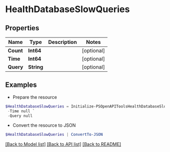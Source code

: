 # HealthDatabaseSlowQueries
## Properties

Name | Type | Description | Notes
------------ | ------------- | ------------- | -------------
**Count** | **Int64** |  | [optional] 
**Time** | **Int64** |  | [optional] 
**Query** | **String** |  | [optional] 

## Examples

- Prepare the resource
```powershell
$HealthDatabaseSlowQueries = Initialize-PSOpenAPIToolsHealthDatabaseSlowQueries  -Count null `
 -Time null `
 -Query null
```

- Convert the resource to JSON
```powershell
$HealthDatabaseSlowQueries | ConvertTo-JSON
```

[[Back to Model list]](../README.md#documentation-for-models) [[Back to API list]](../README.md#documentation-for-api-endpoints) [[Back to README]](../README.md)

